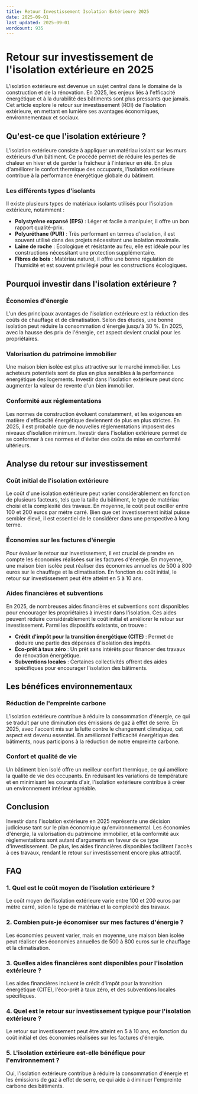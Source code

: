 ```yaml
---
title: Retour Investissement Isolation Extérieure 2025
date: 2025-09-01
last_updated: 2025-09-01
wordcount: 935
---
```


# Retour sur investissement de l'isolation extérieure en 2025

L'isolation extérieure est devenue un sujet central dans le domaine de la construction et de la rénovation. En 2025, les enjeux liés à l'efficacité énergétique et à la durabilité des bâtiments sont plus pressants que jamais. Cet article explore le retour sur investissement (ROI) de l'isolation extérieure, en mettant en lumière ses avantages économiques, environnementaux et sociaux.

## Qu'est-ce que l'isolation extérieure ?

L'isolation extérieure consiste à appliquer un matériau isolant sur les murs extérieurs d'un bâtiment. Ce procédé permet de réduire les pertes de chaleur en hiver et de garder la fraîcheur à l'intérieur en été. En plus d'améliorer le confort thermique des occupants, l'isolation extérieure contribue à la performance énergétique globale du bâtiment.

### Les différents types d'isolants

Il existe plusieurs types de matériaux isolants utilisés pour l'isolation extérieure, notamment :

- **Polystyrène expansé (EPS)** : Léger et facile à manipuler, il offre un bon rapport qualité-prix.
- **Polyuréthane (PUR)** : Très performant en termes d'isolation, il est souvent utilisé dans des projets nécessitant une isolation maximale.
- **Laine de roche** : Écologique et résistante au feu, elle est idéale pour les constructions nécessitant une protection supplémentaire.
- **Fibres de bois** : Matériau naturel, il offre une bonne régulation de l'humidité et est souvent privilégié pour les constructions écologiques.

## Pourquoi investir dans l'isolation extérieure ?

### Économies d'énergie

L'un des principaux avantages de l'isolation extérieure est la réduction des coûts de chauffage et de climatisation. Selon des études, une bonne isolation peut réduire la consommation d'énergie jusqu'à 30 %. En 2025, avec la hausse des prix de l'énergie, cet aspect devient crucial pour les propriétaires.

### Valorisation du patrimoine immobilier

Une maison bien isolée est plus attractive sur le marché immobilier. Les acheteurs potentiels sont de plus en plus sensibles à la performance énergétique des logements. Investir dans l'isolation extérieure peut donc augmenter la valeur de revente d'un bien immobilier.

### Conformité aux réglementations

Les normes de construction évoluent constamment, et les exigences en matière d'efficacité énergétique deviennent de plus en plus strictes. En 2025, il est probable que de nouvelles réglementations imposent des niveaux d'isolation minimum. Investir dans l'isolation extérieure permet de se conformer à ces normes et d'éviter des coûts de mise en conformité ultérieurs.

## Analyse du retour sur investissement

### Coût initial de l'isolation extérieure

Le coût d'une isolation extérieure peut varier considérablement en fonction de plusieurs facteurs, tels que la taille du bâtiment, le type de matériau choisi et la complexité des travaux. En moyenne, le coût peut osciller entre 100 et 200 euros par mètre carré. Bien que cet investissement initial puisse sembler élevé, il est essentiel de le considérer dans une perspective à long terme.

### Économies sur les factures d'énergie

Pour évaluer le retour sur investissement, il est crucial de prendre en compte les économies réalisées sur les factures d'énergie. En moyenne, une maison bien isolée peut réaliser des économies annuelles de 500 à 800 euros sur le chauffage et la climatisation. En fonction du coût initial, le retour sur investissement peut être atteint en 5 à 10 ans.

### Aides financières et subventions

En 2025, de nombreuses aides financières et subventions sont disponibles pour encourager les propriétaires à investir dans l'isolation. Ces aides peuvent réduire considérablement le coût initial et améliorer le retour sur investissement. Parmi les dispositifs existants, on trouve :

- **Crédit d'impôt pour la transition énergétique (CITE)** : Permet de déduire une partie des dépenses d'isolation des impôts.
- **Éco-prêt à taux zéro** : Un prêt sans intérêts pour financer des travaux de rénovation énergétique.
- **Subventions locales** : Certaines collectivités offrent des aides spécifiques pour encourager l'isolation des bâtiments.

## Les bénéfices environnementaux

### Réduction de l'empreinte carbone

L'isolation extérieure contribue à réduire la consommation d'énergie, ce qui se traduit par une diminution des émissions de gaz à effet de serre. En 2025, avec l'accent mis sur la lutte contre le changement climatique, cet aspect est devenu essentiel. En améliorant l'efficacité énergétique des bâtiments, nous participons à la réduction de notre empreinte carbone.

### Confort et qualité de vie

Un bâtiment bien isolé offre un meilleur confort thermique, ce qui améliore la qualité de vie des occupants. En réduisant les variations de température et en minimisant les courants d'air, l'isolation extérieure contribue à créer un environnement intérieur agréable.

## Conclusion

Investir dans l'isolation extérieure en 2025 représente une décision judicieuse tant sur le plan économique qu'environnemental. Les économies d'énergie, la valorisation du patrimoine immobilier, et la conformité aux réglementations sont autant d'arguments en faveur de ce type d'investissement. De plus, les aides financières disponibles facilitent l'accès à ces travaux, rendant le retour sur investissement encore plus attractif.

## FAQ

### 1. Quel est le coût moyen de l'isolation extérieure ?

Le coût moyen de l'isolation extérieure varie entre 100 et 200 euros par mètre carré, selon le type de matériau et la complexité des travaux.

### 2. Combien puis-je économiser sur mes factures d'énergie ?

Les économies peuvent varier, mais en moyenne, une maison bien isolée peut réaliser des économies annuelles de 500 à 800 euros sur le chauffage et la climatisation.

### 3. Quelles aides financières sont disponibles pour l'isolation extérieure ?

Les aides financières incluent le crédit d'impôt pour la transition énergétique (CITE), l'éco-prêt à taux zéro, et des subventions locales spécifiques.

### 4. Quel est le retour sur investissement typique pour l'isolation extérieure ?

Le retour sur investissement peut être atteint en 5 à 10 ans, en fonction du coût initial et des économies réalisées sur les factures d'énergie.

### 5. L'isolation extérieure est-elle bénéfique pour l'environnement ?

Oui, l'isolation extérieure contribue à réduire la consommation d'énergie et les émissions de gaz à effet de serre, ce qui aide à diminuer l'empreinte carbone des bâtiments.